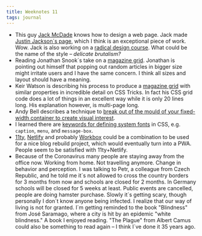 ```yaml
---
title: Weeknotes 11
tags: journal
---
```

- This guy [Jack McDade](https://jackmcdade.com/) knows how to design a web page. Jack made [Justin Jackson´s page](https://justinjackson.ca), which I think is an exceptional piece of work. Wow. Jack is also working on a [radical design course](https://radicaldesigncourse.com). What could be the name of the style – *delicate brutalism?*
- Reading Jonathan Snook´s take on a [magazine grid](https://snook.ca/archives/html_and_css/playing-with-css-grid). Jonathan is pointing out himself that popping out random articles in bigger size might irritate users and I have the same concern. I think all sizes and layout should have a meaning. 
- Keir Watson is describing his process to produce a [magazine grid](https://css-tricks.com/responsive-grid-magazine-layout-in-just-20-lines-of-css/) with similar properties in incredible detail on CSS Tricks. In fact his CSS grid code does a lot of things in an excellent way while it is only 20 lines long. His explanation however, is multi-page long. 
- Andy Bell describes a technique to [break out of the mould of your fixed-width container to create visual interest](https://piccalil.li/tutorial/creating-a-full-bleed-css-utility/).
- I learned there are [keywords for defining system fonts](https://css-tricks.com/almanac/properties/f/font/#article-header-id-1) in CSS, e.g. <code>caption</code>, <code>menu</code>, and <code>message-box</code>.
- [11ty](https://11ty.dev), [Netlify](https://www.netlify.com) and probably [Workbox](https://developers.google.com/web/tools/workbox) could be a combination to be used for a nice blog rebuild project, which would eventually turn into a PWA. People seem to be satisfied with 11ty+Netlify.
- Because of the Coronavirus many people are staying away from the office now. Working from home. Not travelling anymore. Change in behavior and perception. I was talking to Petr, a colleague from Czech Republic, and he told me it´s not allowed to cross the country borders for 3 months from now and schools are closed for 2 months. In Germany schools will be closed for 5 weeks at least. Public events are cancelled, people are doing hamster purchase. Slowly it´s getting scary, though personally I don´t know anyone being infected. I realize that our way of living is not for granted. I´m getting reminded to the book "Blindness" from José Saramago, where a city is hit by an epidemic "white blindness." A book I enjoyed reading. "The Plague" from Albert Camus could also be something to read again – I think I´ve done it 35 years ago.